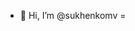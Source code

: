 - 👋 Hi, I’m @sukhenkomv
=
<!---
sukhenkomv/sukhenkomv is a ✨ special ✨ repository because its `README.md` (this file) appears on your GitHub profile.
You can click the Preview link to take a look at your changes.
--->

